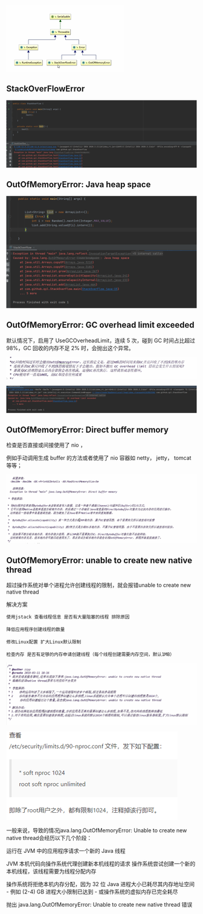 ![img_94.png](img_94.png)

StackOverFlowError
---

![img_95.png](img_95.png)

OutOfMemoryError: Java heap space
---

![img_97.png](img_97.png)


OutOfMemoryError: GC overhead limit exceeded
---

默认情况下，启用了 UseGCOverheadLimit，连续 5 次，碰到 GC 时间占比超过 98%，GC 回收的内存不足 2% 时，会抛出这个异常。

![img_99.png](img_99.png)

![img_98.png](img_98.png)

OutOfMemoryError: Direct buffer memory
---

检查是否直接或间接使用了 nio ，

例如手动调用生成 buffer 的方法或者使用了 nio 容器如 netty， jetty， tomcat 等等；

![img_101.png](img_101.png)


OutOfMemoryError: unable to create new native thread
---

超过操作系统对单个进程允许创建线程的限制，就会报错unable to create new native thread

解决方案
    
    使用jstack 查看线程信息 是否有大量阻塞的线程 排除原因

    降低应用程序创建线程的数量

    修改Linux配置 扩大Linux默认限制

    检查内存 是否有足够的内存申请创建线程（每个线程创建需要内存空间，默认1MB）

![img_102.png](img_102.png)
 
![img_103.png](img_103.png)

一般来说，导致的情况java.lang.OutOfMemoryError: Unable to create new native thread会经历以下几个阶段：

运行在 JVM 中的应用程序请求一个新的 Java 线程

JVM 本机代码向操作系统代理创建新本机线程的请求 操作系统尝试创建一个新的本机线程，该线程需要为线程分配内存

操作系统将拒绝本机内存分配，因为 32 位 Java 进程大小已耗尽其内存地址空间 - 例如 (2-4) GB 进程大小限制已达到 - 或操作系统的虚拟内存已完全耗尽

抛出 java.lang.OutOfMemoryError: Unable to create new native thread 错误
